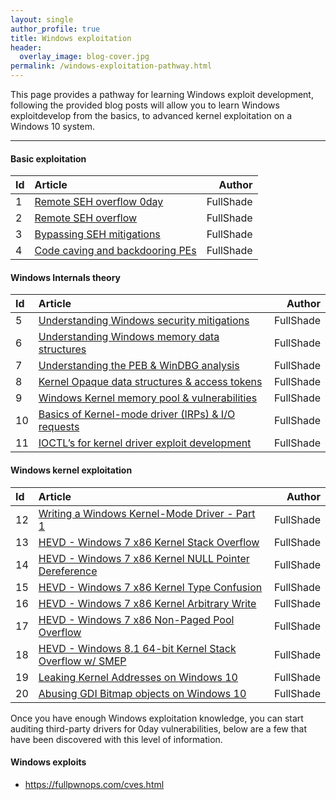 ```yaml
---
layout: single
author_profile: true
title: Windows exploitation
header:
  overlay_image: blog-cover.jpg
permalink: /windows-exploitation-pathway.html
---
```


This page provides a pathway for learning Windows exploit development, following the provided blog posts will allow you to learn Windows exploitdevelop from the basics, to advanced kernel exploitation on a Windows 10 system.

----

#### Basic exploitation

| Id | Article | Author  |
|:---|:--------|--------:|
| 1 | [Remote SEH overflow 0day](https://fullpwnops.com/CVE-2019-16724-Remote-Unauthenticated-SEH-overflow/) | FullShade |
| 2 | [Remote SEH overflow](https://fullpwnops.com/CVE-2019-17181-intrasrv-writeup/) | FullShade |
| 3 | [Bypassing SEH mitigations](https://fullpwnops.com/nullbytebypass/) | FullShade |
| 4 | [Code caving and backdooring PEs](https://fullpwnops.com/code-caving/) | FullShade |

#### Windows Internals theory 

| Id | Article | Author  |
|:---|:--------|--------:|
| 5 | [Understanding Windows security mitigations](https://fullpwnops.com/Understanding-Exploit-mitigations/) | FullShade |
| 6 | [Understanding Windows memory data structures](https://fullpwnops.com/Stack-heaps-memory/) | FullShade |
| 7 | [Understanding the PEB & WinDBG analysis](https://fullpwnops.com/PEB-analysis-exploitation/) | FullShade |
| 8 | [Kernel Opaque data structures & access tokens](https://fullpwnops.com/token-manipulation-privs/) | FullShade |
| 9 | [Windows Kernel memory pool & vulnerabilities](https://fullpwnops.com/Windows-pool-and-vulns/) | FullShade |
| 10 | [Basics of Kernel-mode driver (IRPs) & I/O requests](https://fullpwnops.com/io-requests-basics/) | FullShade |
| 11 | [IOCTL’s for kernel driver exploit development](https://fullpwnops.com/IOCTL-kernel-drivers/) | FullShade |

#### Windows kernel exploitation

| Id | Article | Author  |
|:---|:--------|--------:|
| 12 | [Writing a Windows Kernel-Mode Driver - Part 1](https://fullpwnops.com/kernel-driver1/) | FullShade |
| 13 | [HEVD - Windows 7 x86 Kernel Stack Overflow](https://fullpwnops.com/HEVD-kernel-overflow/) | FullShade |
| 14 | [HEVD - Windows 7 x86 Kernel NULL Pointer Dereference](https://fullpwnops.com/HEVD_null-pointer/) | FullShade |
| 15 | [HEVD - Windows 7 x86 Kernel Type Confusion](https://fullpwnops.com/HEVD-typeconfusion/) | FullShade |
| 16 | [HEVD - Windows 7 x86 Kernel Arbitrary Write](https://fullpwnops.com/HEVD-arbitraryoverwrite/) | FullShade |
| 17 | [HEVD - Windows 7 x86 Non-Paged Pool Overflow](https://fullpwnops.com/HEVD-pool-overflow/) | FullShade |
| 18 | [HEVD - Windows 8.1 64-bit Kernel Stack Overflow w/ SMEP](https://fullpwnops.com/HEVD-stack-smep/) | FullShade |
| 19 | [Leaking Kernel Addresses on Windows 10](https://fullpwnops.com/Windows-10-kaslr-infoleak/) | FullShade |
| 20 | [Abusing GDI Bitmap objects on Windows 10](https://fullpwnops.com/gdi-exploitation/) | FullShade |

Once you have enough Windows exploitation knowledge, you can start auditing third-party drivers for 0day vulnerabilities, below are a few that have been discovered with this level of information.

#### Windows exploits

- https://fullpwnops.com/cves.html
